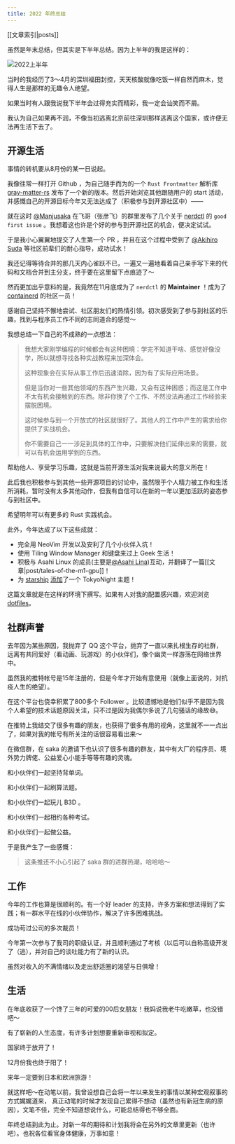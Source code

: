 ```yaml
---
title: 2022 年终总结
---
```

[[文章索引|posts]] 

虽然是年末总结，但其实是下半年总结。因为上半年的我是这样的：

![2022上半年](/images/2022-half.png)

当时的我经历了3～4月的深圳福田封控，天天核酸就像吃饭一样自然而麻木，觉得人生是那样的无趣令人绝望。

如果当时有人跟我说我下半年会过得充实而精彩，我一定会讪笑而不屑。

我认为自己如果再不润，不像当初逃离北京前往深圳那样逃离这个国家，或许便无法再生活下去了。

## 开源生活
事情的转机要从8月份的某一日说起。

我像往常一样打开 Github ，为自己随手而为的一个 `Rust Frontmatter` 解析库
[gray-matter-rs](https://github.com/the-alchemists-of-arland/gray-matter-rs)
发布了一个新的版本。然后开始浏览其他跟随用户的 start
活动，并感慨自己的开源目标今年又无法达成了（积极参与到开源社区中）——

就在这时 [@Manjusaka](https://twitter.com/Manjusaka_Lee)
在飞哥（张彦飞）的群里发布了几个关于 [nerdctl](https://github.com/containerd/nerdctl) 的 `good first issue` 。我想着这也许是个好的参与到开源社区的机会，便决定试试。

于是我小心翼翼地提交了人生第一个 PR ，并且在这个过程中受到了 [@Akihiro Suda](https://twitter.com/_AkihiroSuda_) 等社区前辈们的耐心指导，成功试水！

我还记得等待合并的那几天内心雀跃不已，一遍又一遍地看着自己亲手写下来的代码和文档合并到主分支，终于要在这里留下点痕迹了～

然而更加出乎意料的是，我竟然在11月底成为了 `nerdctl` 的 **Maintainer** ！成为了
[containerd](https://containerd.io/) 的社区一员！

<Tweet tweet-url="https://twitter.com/realyuchanns/status/1597927389962506240" />

感谢自己坚持不懈地尝试、社区朋友们的热情引领。初次感受到了参与到社区的乐趣，找到与程序员工作不同的志同道合的感觉～

我想总结一下自己的不成熟的一点想法：

> 我想大家刚学编程的时候都会有这种困境：学完不知道干啥、感觉好像没学，所以就想寻找各种实战教程来加深体会。
>
> 这种现象会在实际从事工作后迅速消除，因为有了实际应用场景。
> 
> 但是当你对一些其他领域的东西产生兴趣，又会有这种困惑；而这是工作中不太有机会接触到的东西。除非你换了个工作、不然没法再通过工作经验来摆脱困境。
> 
> 这时候参与到一个开放式的社区就很好了。其他人的工作中产生的需求给你提供了实战机会。
>
> 你不需要自己一一涉足到具体的工作中，只要解决他们延伸出来的需要，就可以有机会运用学到的东西。

帮助他人、享受学习乐趣，这就是当前开源生活对我来说最大的意义所在！

此后我也积极参与到其他一些开源项目的讨论中，虽然限于个人精力被工作和生活所消耗，暂时没有太多其他动作，但我有自信可以在新的一年以更加活跃的姿态参与到社区中。

希望明年可以有更多的 Rust 实践机会。

此外，今年达成了以下这些成就：
* 完全用 NeoVim 开发以及安利了几个小伙伴入坑！
* 使用 Tiling Window Manager 和键盘来过上 Geek 生活！
* 积极与 Asahi Linux 的成员(主要是[@Asahi Lina](https://twitter.com/LinaAsahi))互动，并翻译了一篇[[文章|post/tales-of-the-m1-gpu]]！
* 为 [starship](https://github.com/starship/starship) [添加](https://github.com/starship/starship/pull/4668)了一个 TokyoNight 主题！

<Tweet tweet-url="https://twitter.com/realyuchanns/status/1586133224136138752" />

这篇文章就是在这样的环境下撰写。如果有人对我的配置感兴趣，欢迎浏览 [dotfiles](https://github.com/yuchanns/dotfiles)。

## 社群声誉
去年因为某些原因，我抛弃了 QQ
这个平台，抛弃了一直以来扎根生存的社群，远离有共同爱好（看动画、玩游戏）的小伙伴们，像个幽灵一样游荡在网络世界中。

虽然我的推特帐号是15年注册的，但是今年才开始有意使用（就像上面说的，对抗疫人生的绝望）。

在这个平台也侥幸积累了800多个 Follower
。比较遗憾地是他们似乎不是因为我个人希望的技术话题原因关注，只不过是因为我偶尔多说了几句骚话的缘故😅。

在推特上我结交了很多有趣的朋友，也获得了很多有用的视角，这里就不一一点出了，如果对我的帐号有所关注的话很容易看出来～

在微信群，在 saka
的邀请下也认识了很多有趣的群友，其中有大厂的程序员、境外势力牌佬、公益爱心小能手等等有趣的灵魂。

和小伙伴们一起坚持背单词。

和小伙伴们一起刷算法题。

和小伙伴们一起玩儿 B3D 。

和小伙伴们一起相约各种考试。

和小伙伴们一起做公益。

于是我产生了一些感慨：

<Tweet tweet-url="https://twitter.com/realyuchanns/status/1595038476445315072" />

> 这条推还不小心引起了 saka 群的进群热潮，哈哈哈～

## 工作
今年的工作也算是很顺利的。有一个好 leader
的支持，许多方案和想法得到了实践；有一群水平在线的小伙伴协作，解决了许多困难挑战。

成功苟过公司的多次裁员！

今年第一次参与了我司的职级认证，并且顺利通过了考核（以后可以自称高级开发了（逃），并对自己的谈吐能力有了新的认识。

虽然对收入的不满情绪以及走出舒适圈的渴望与日俱增！

## 生活
在年底收获了一个馋了三年的可爱的00后女朋友！我妈说我老牛吃嫩草，也没错吧～

<Tweet tweet-url="https://twitter.com/realyuchanns/status/1594317455354052608" />

有了崭新的人生态度，有许多计划想要重新审视和拟定。

国家终于放开了！

12月份我也终于阳了！

来年一定要到日本和欧洲旅游！

<Tweet tweet-url="https://twitter.com/realyuchanns/status/1608326433805570052" />

就这样吧～在动笔以前，我曾设想自己会将一年以来发生的事情以某种宏观叙事的方式娓娓道来，
真正动笔的时候才发现自己累得不想动（虽然也有新冠生病的原因），文笔不佳，完全不知道想说什么，可能总结得也不够全面。

年终总结到此为止。对新一年的期待和计划我将会在另外的文章里更新（也许吧）。也祝各位看官身体健康，万事如意！
